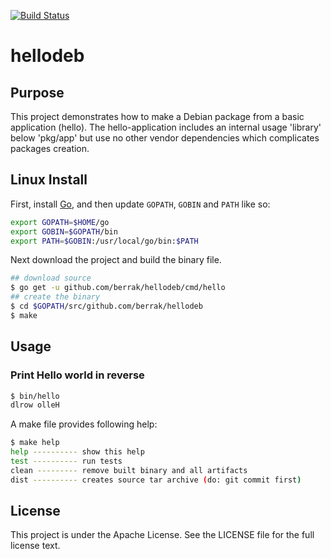[![Build Status](https://travis-ci.org/berrak/hellodeb.svg?branch=master)](https://travis-ci.org/berrak/hellodeb)

# hellodeb

## Purpose

This project demonstrates how to make a Debian package from a basic application (hello).
The hello-application includes an internal usage 'library' below 'pkg/app' 
but use no other vendor dependencies which complicates packages creation.

## Linux Install

First, install [Go](https://golang.org), and then update `GOPATH`, `GOBIN` and `PATH` like so:

```bash
export GOPATH=$HOME/go
export GOBIN=$GOPATH/bin
export PATH=$GOBIN:/usr/local/go/bin:$PATH
```
Next download the project and build the binary file.

```bash
## download source
$ go get -u github.com/berrak/hellodeb/cmd/hello
## create the binary
$ cd $GOPATH/src/github.com/berrak/hellodeb
$ make
```

## Usage

### Print Hello world in reverse
```bash
$ bin/hello
dlrow olleH
```
A make file provides following help:

```bash
$ make help
help ---------- show this help
test ---------- run tests
clean --------- remove built binary and all artifacts
dist ---------- creates source tar archive (do: git commit first)
```

## License
This project is under the Apache License. See the LICENSE file for the full license text.
